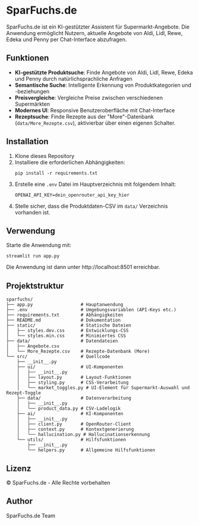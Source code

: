 # SparFuchs.de

SparFuchs.de ist ein KI-gestützter Assistent für Supermarkt-Angebote. Die Anwendung ermöglicht Nutzern, aktuelle Angebote von Aldi, Lidl, Rewe, Edeka und Penny per Chat-Interface abzufragen.

## Funktionen

- **KI-gestützte Produktsuche**: Finde Angebote von Aldi, Lidl, Rewe, Edeka und Penny durch natürlichsprachliche Anfragen
- **Semantische Suche**: Intelligente Erkennung von Produktkategorien und -beziehungen
- **Preisvergleiche**: Vergleiche Preise zwischen verschiedenen Supermärkten
- **Modernes UI**: Responsive Benutzeroberfläche mit Chat-Interface
- **Rezeptsuche**: Finde Rezepte aus der "More"-Datenbank (`data/More_Rezepte.csv`), aktivierbar über einen eigenen Schalter.

## Installation

1. Klone dieses Repository
2. Installiere die erforderlichen Abhängigkeiten:
   ```
   pip install -r requirements.txt
   ```
3. Erstelle eine `.env` Datei im Hauptverzeichnis mit folgendem Inhalt:
   ```
   OPENAI_API_KEY=dein_openrouter_api_key_hier
   ```
4. Stelle sicher, dass die Produktdaten-CSV im `data/` Verzeichnis vorhanden ist.

## Verwendung

Starte die Anwendung mit:

```
streamlit run app.py
```

Die Anwendung ist dann unter http://localhost:8501 erreichbar.

## Projektstruktur

```
sparfuchs/
├── app.py                  # Hauptanwendung
├── .env                    # Umgebungsvariablen (API-Keys etc.)
├── requirements.txt        # Abhängigkeiten
├── README.md               # Dokumentation
├── static/                 # Statische Dateien
│   ├── styles.dev.css      # Entwicklungs-CSS
│   └── styles.min.css      # Minimiertes CSS
├── data/                   # Datendateien
│   ├── Angebote.csv
│   └── More_Rezepte.csv    # Rezepte-Datenbank (More)
└── src/                    # Quellcode
    ├── __init__.py
    ├── ui/                 # UI-Komponenten
    │   ├── __init__.py
    │   ├── layout.py       # Layout-Funktionen
    │   ├── styling.py      # CSS-Verarbeitung
    │   └── market_toggles.py # UI-Element für Supermarkt-Auswahl und Rezept-Toggle
    ├── data/               # Datenverarbeitung
    │   ├── __init__.py
    │   └── product_data.py # CSV-Ladelogik
    ├── ai/                 # KI-Komponenten
    │   ├── __init__.py
    │   ├── client.py       # OpenRouter-Client
    │   ├── context.py      # Kontextgenerierung
    │   └── hallucination.py # Hallucinationserkennung
    └── utils/              # Hilfsfunktionen
        ├── __init__.py
        └── helpers.py      # Allgemeine Hilfsfunktionen
```

## Lizenz

© SparFuchs.de - Alle Rechte vorbehalten

## Author

SparFuchs.de Team 